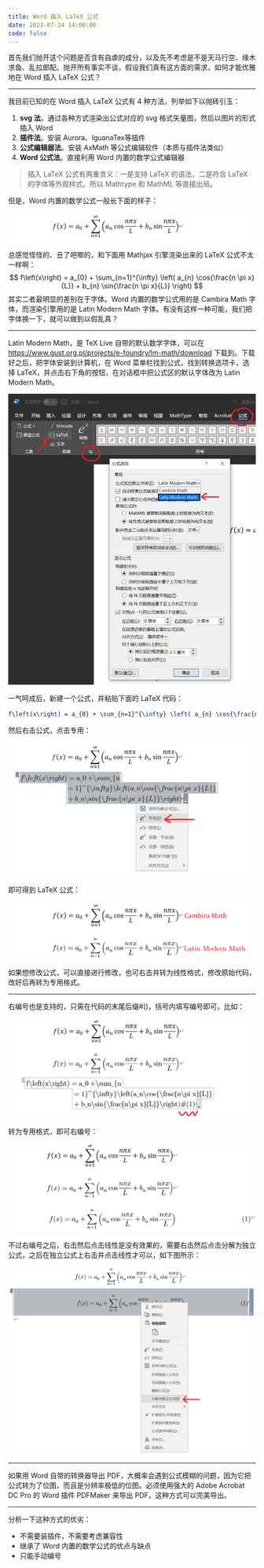 ```yaml
---
title: Word 插入 LaTeX 公式
date: 2023-07-24 14:00:00
code: false
---
```


首先我们抛开这个问题是否含有自虐的成分，以及先不考虑是不是天马行空、缘木求鱼、乱拉郎配。抛开所有事实不谈，假设我们真有这方面的需求，如何才能优雅地在 Word 插入 LaTeX 公式？

------

我目前已知的在 Word 插入 LaTeX 公式有 4 种方法，列举如下以抛砖引玉：

1. **svg 法**。通过各种方式渲染出公式对应的 svg 格式矢量图，然后以图片的形式插入 Word
2. **插件法**。安装 Aurora、lguanaTex等插件
3. **公式编辑器法**。安装 AxMath 等公式编辑软件（本质与插件法类似）
4. **Word 公式法**。直接利用 Word 内置的数学公式编辑器

> 插入 LaTeX 公式有两重含义：一是支持 LaTeX 的语法，二是符合 LaTeX 的字体等外观样式。所以 Mathtype 和 MathML 等直接出局。

但是，Word 内置的数学公式一般长下面的样子：

![600](assets/fig1.png)

总感觉怪怪的、丑了吧唧的，和下面用 Mathjax 引擎渲染出来的 LaTeX 公式不太一样啊：
$$
f\left(x\right) = a_{0} + \sum_{n=1}^{\infty} \left( a_{n} \cos{\frac{n \pi x}{L}} + b_{n} \sin{\frac{n \pi x}{L}} \right)
$$
其实二者最明显的差别在于字体。Word 内置的数学公式用的是 Cambira Math 字体，而渲染引擎用的是 Latin Modern Math 字体。有没有这样一种可能，我们把字体换一下，就可以做到以假乱真？

------

Latin Modern Math，是 TeX Live 自带的默认数学字体，可以在 https://www.gust.org.pl/projects/e-foundry/lm-math/download 下载到。下载好之后，把字体安装到计算机，在 Word 菜单栏找到公式，找到转换选项卡，选择 LaTeX，并点击右下角的按钮，在对话框中把公式区的默认字体改为 Latin Modern Math。

![600](assets/fig2.png)

一气呵成后，新建一个公式，并粘贴下面的 LaTeX 代码：

```latex
f\left(x\right) = a_{0} + \sum_{n=1}^{\infty} \left( a_{n} \cos{\frac{n \pi x}{L}} + b_{n} \sin{\frac{n \pi x}{L}} \right)
```

然后右击公式，点击专用：

![600](assets/fig3.png)

即可得到 LaTeX 公式：

![600](assets/fig4.png)

如果想修改公式，可以直接进行修改，也可右击并转为线性格式，修改原始代码，改好后再转为专用格式。

------

右编号也是支持的，只需在代码的末尾后缀#()，括号内填写编号即可，比如：

![600](assets/fig5.png)

转为专用格式，即可右编号：

![600](assets/fig6.png)

不过右编号之后，右击然后点击线性是没有效果的，需要右击然后点击分解为独立公式，之后在独立公式上右击并点击线性才可以，如下图所示：

![600](assets/fig7.png)

------

如果用 Word 自带的转换器导出 PDF，大概率会遇到公式模糊的问题，因为它把公式转为了位图，而且是分辨率极低的位图。必须使用强大的 Adobe Acrobat DC Pro 的 Word 插件 PDFMaker 来导出 PDF，这种方式可以完美导出。

------

分析一下这种方式的优劣：

- 不需要装插件，不需要考虑兼容性
- 继承了 Word 内置的数学公式的优点与缺点
- 只能手动编号
